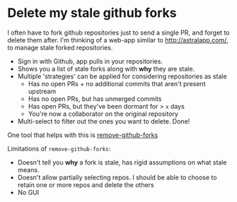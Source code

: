 # Delete my stale github forks

I often have to fork github repositories just to send a single PR, and forget to delete them after.  I'm thinking of a web-app similar to http://astralapp.com/, to manage stale forked repositories.

- Sign in with Github, app pulls in your repositories.
- Shows you a list of stale forks along with **why** they are stale.
- Multiple 'strategies' can be applied for considering repositories as stale
  - Has no open PRs + no additional commits that aren't present upstream
  - Has no open PRs, but has unmerged commits
  - Has open PRs, but they've been dormant for > `x` days
  - You're now a collaborator on the original repository
- Multi-select to filter out the ones you want to delete. Done!

One tool that helps with this is [remove-github-forks](https://github.com/denis-sokolov/remove-github-forks)

Limitations of `remove-github-forks`:
- Doesn't tell you **why** a fork is stale, has rigid assumptions on what stale means.
- Doesn't allow partially selecting repos. I should be able to choose to retain one or more repos and delete the others
- No GUI
